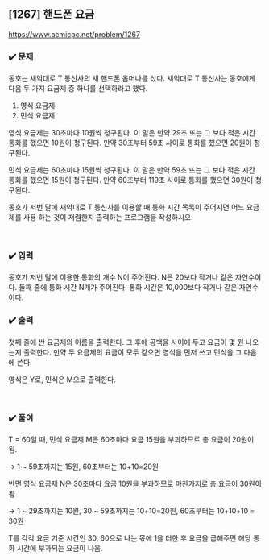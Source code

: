 ## [1267] 핸드폰 요금
https://www.acmicpc.net/problem/1267

### ✔️ 문제
동호는 새악대로 T 통신사의 새 핸드폰 옴머나를 샀다. 새악대로 T 통신사는 동호에게 다음 두 가지 요금제 중 하나를 선택하라고 했다.

1. 영식 요금제
2. 민식 요금제

영식 요금제는 30초마다 10원씩 청구된다. 이 말은 만약 29초 또는 그 보다 적은 시간 통화를 했으면 10원이 청구된다. 만약 30초부터 59초 사이로 통화를 했으면 20원이 청구된다.

민식 요금제는 60초마다 15원씩 청구된다. 이 말은 만약 59초 또는 그 보다 적은 시간 통화를 했으면 15원이 청구된다. 만약 60초부터 119초 사이로 통화를 했으면 30원이 청구된다.

동호가 저번 달에 새악대로 T 통신사를 이용할 때 통화 시간 목록이 주어지면 어느 요금제를 사용 하는 것이 저렴한지 출력하는 프로그램을 작성하시오.

<br/>

### ✔️ 입력
동호가 저번 달에 이용한 통화의 개수 N이 주어진다. N은 20보다 작거나 같은 자연수이다. 둘째 줄에 통화 시간 N개가 주어진다. 통화 시간은 10,000보다 작거나 같은 자연수이다.

### ✔️ 출력
첫째 줄에 싼 요금제의 이름을 출력한다. 그 후에 공백을 사이에 두고 요금이 몇 원 나오는지 출력한다. 만약 두 요금제의 요금이 모두 같으면 영식을 먼저 쓰고 민식을 그 다음에 쓴다.

영식은 Y로, 민식은 M으로 출력한다.

<br/>

### ✔️ 풀이
T = 60일 때, 민식 요금제 M은 60초마다 요금 15원을 부과하므로 총 요금이 20원이 됨.

→ 1 ~ 59초까지는 15원, 60초부터는 10+10=20원

반면 영식 요금제 N은 30초마다 요금 10원을 부과하므로 마찬가지로 총 요금이 30원이 됨.

→ 1 ~ 29초까지는 10원, 30 ~ 59초까지는 10+10=20원, 60초부터는 10+10+10 = 30원

T를 각각 요금 기준 시간인 30, 60으로 나눈 몫에 1을 더한 후 요금을 곱해주면 해당 통화 시간에 부과되는 요금이 나옴.
